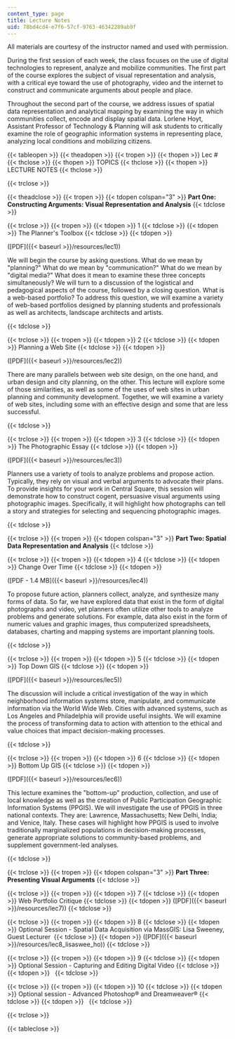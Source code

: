 ```yaml
---
content_type: page
title: Lecture Notes
uid: 78bd4cd4-e7f6-57cf-9763-46342289ab9f
---
```


All materials are courtesy of the instructor named and used with permission.

During the first session of each week, the class focuses on the use of digital technologies to represent, analyze and mobilize communities. The first part of the course explores the subject of visual representation and analysis, with a critical eye toward the use of photography, video and the internet to construct and communicate arguments about people and place.

Throughout the second part of the course, we address issues of spatial data representation and analytical mapping by examining the way in which communities collect, encode and display spatial data. Lorlene Hoyt, Assistant Professor of Technology & Planning will ask students to critically examine the role of geographic information systems in representing place, analyzing local conditions and mobilizing citizens.

{{< tableopen >}}
{{< theadopen >}}
{{< tropen >}}
{{< thopen >}}
Lec #
{{< thclose >}}
{{< thopen >}}
TOPICS
{{< thclose >}}
{{< thopen >}}
LECTURE NOTES
{{< thclose >}}

{{< trclose >}}

{{< theadclose >}}
{{< tropen >}}
{{< tdopen colspan="3" >}}
**Part One: Constructing Arguments: Visual Representation and Analysis**
{{< tdclose >}}

{{< trclose >}}
{{< tropen >}}
{{< tdopen >}}
1
{{< tdclose >}}
{{< tdopen >}}
The Planner's Toolbox
{{< tdclose >}}
{{< tdopen >}}


([PDF]({{< baseurl >}}/resources/lec1))

We will begin the course by asking questions. What do we mean by "planning?" What do we mean by "communication?" What do we mean by "digital media?" What does it mean to examine these three concepts simultaneously? We will turn to a discussion of the logistical and pedagogical aspects of the course, followed by a closing question. What is a web-based portfolio? To address this question, we will examine a variety of web-based portfolios designed by planning students and professionals as well as architects, landscape architects and artists.


{{< tdclose >}}

{{< trclose >}}
{{< tropen >}}
{{< tdopen >}}
2
{{< tdclose >}}
{{< tdopen >}}
Planning a Web Site
{{< tdclose >}}
{{< tdopen >}}


([PDF]({{< baseurl >}}/resources/lec2))

There are many parallels between web site design, on the one hand, and urban design and city planning, on the other. This lecture will explore some of those similarities, as well as some of the uses of web sites in urban planning and community development. Together, we will examine a variety of web sites, including some with an effective design and some that are less successful.


{{< tdclose >}}

{{< trclose >}}
{{< tropen >}}
{{< tdopen >}}
3
{{< tdclose >}}
{{< tdopen >}}
The Photographic Essay
{{< tdclose >}}
{{< tdopen >}}


([PDF]({{< baseurl >}}/resources/lec3))

Planners use a variety of tools to analyze problems and propose action. Typically, they rely on visual and verbal arguments to advocate their plans. To provide insights for your work in Central Square, this session will demonstrate how to construct cogent, persuasive visual arguments using photographic images. Specifically, it will highlight how photographs can tell a story and strategies for selecting and sequencing photographic images.


{{< tdclose >}}

{{< trclose >}}
{{< tropen >}}
{{< tdopen colspan="3" >}}
**Part Two: Spatial Data Representation and Analysis**
{{< tdclose >}}

{{< trclose >}}
{{< tropen >}}
{{< tdopen >}}
4
{{< tdclose >}}
{{< tdopen >}}
Change Over Time
{{< tdclose >}}
{{< tdopen >}}


([PDF - 1.4 MB]({{< baseurl >}}/resources/lec4))

To propose future action, planners collect, analyze, and synthesize many forms of data. So far, we have explored data that exist in the form of digital photographs and video, yet planners often utilize other tools to analyze problems and generate solutions. For example, data also exist in the form of numeric values and graphic images, thus computerized spreadsheets, databases, charting and mapping systems are important planning tools.


{{< tdclose >}}

{{< trclose >}}
{{< tropen >}}
{{< tdopen >}}
5
{{< tdclose >}}
{{< tdopen >}}
Top Down GIS
{{< tdclose >}}
{{< tdopen >}}


([PDF]({{< baseurl >}}/resources/lec5))

The discussion will include a critical investigation of the way in which neighborhood information systems store, manipulate, and communicate information via the World Wide Web. Cities with advanced systems, such as Los Angeles and Philadelphia will provide useful insights. We will examine the process of transforming data to action with attention to the ethical and value choices that impact decision-making processes.


{{< tdclose >}}

{{< trclose >}}
{{< tropen >}}
{{< tdopen >}}
6
{{< tdclose >}}
{{< tdopen >}}
Bottom Up GIS
{{< tdclose >}}
{{< tdopen >}}


([PDF]({{< baseurl >}}/resources/lec6))

This lecture examines the "bottom-up" production, collection, and use of local knowledge as well as the creation of Public Participation Geographic Information Systems (PPGIS). We will investigate the use of PPGIS in three national contexts. They are: Lawrence, Massachusetts; New Delhi, India; and Venice, Italy. These cases will highlight how PPGIS is used to involve traditionally marginalized populations in decision-making processes, generate appropriate solutions to community-based problems, and supplement government-led analyses.


{{< tdclose >}}

{{< trclose >}}
{{< tropen >}}
{{< tdopen colspan="3" >}}
**Part Three: Presenting Visual Arguments**
{{< tdclose >}}

{{< trclose >}}
{{< tropen >}}
{{< tdopen >}}
7
{{< tdclose >}}
{{< tdopen >}}
Web Portfolio Critique
{{< tdclose >}}
{{< tdopen >}}
([PDF]({{< baseurl >}}/resources/lec7))
{{< tdclose >}}

{{< trclose >}}
{{< tropen >}}
{{< tdopen >}}
8
{{< tdclose >}}
{{< tdopen >}}
Optional Session - Spatial Data Acquisition via MassGIS: Lisa Sweeney, Guest Lecturer 
{{< tdclose >}}
{{< tdopen >}}
([PDF]({{< baseurl >}}/resources/lec8_lisaswee_ho))
{{< tdclose >}}

{{< trclose >}}
{{< tropen >}}
{{< tdopen >}}
9
{{< tdclose >}}
{{< tdopen >}}
Optional Session - Capturing and Editing Digital Video
{{< tdclose >}}
{{< tdopen >}}
 
{{< tdclose >}}

{{< trclose >}}
{{< tropen >}}
{{< tdopen >}}
10
{{< tdclose >}}
{{< tdopen >}}
Optional session - Advanced Photoshop® and Dreamweaver®
{{< tdclose >}}
{{< tdopen >}}
 
{{< tdclose >}}

{{< trclose >}}

{{< tableclose >}}